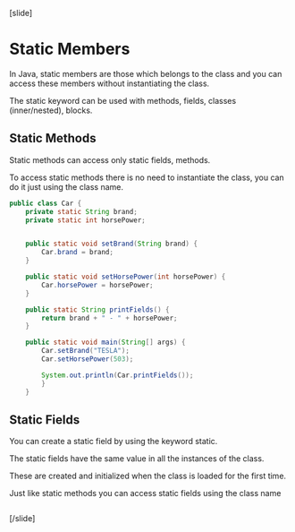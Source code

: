 [slide]

# Static Members

In Java, static members are those which belongs to the class and you can access these members without instantiating the class.

The static keyword can be used with methods, fields, classes (inner/nested), blocks.

## Static Methods

Static methods can access only static fields, methods.

To access static methods there is no need to instantiate the class, you can do it just using the class name.

```java live no template
public class Car {
    private static String brand;
    private static int horsePower;


    public static void setBrand(String brand) {
        Car.brand = brand;
    }

    public static void setHorsePower(int horsePower) {
        Car.horsePower = horsePower;
    }

    public static String printFields() {
        return brand + " - " + horsePower;
    }

    public static void main(String[] args) {
        Car.setBrand("TESLA");
        Car.setHorsePower(503);

        System.out.println(Car.printFields());
        }
    }
```

## Static Fields

You can create a static field by using the keyword static. 

The static fields have the same value in all the instances of the class. 

These are created and initialized when the class is loaded for the first time. 

Just like static methods you can access static fields using the class name

```java
```
[/slide]